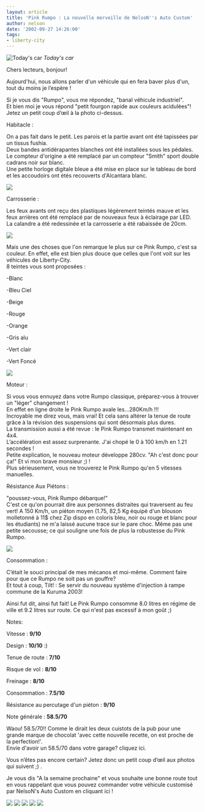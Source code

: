 ```yaml
---
layout: article
title: 'Pink Rumpo : La nouvelle merveille de NelsoN''s Auto Custom'
author: nelson
date: '2002-09-27 14:26:00'
tags:
- liberty-city
---
```


![Today's car](/content/images/2016/07/PinkRumpo.jpg)
_Today's car_

Chers lecteurs, bonjour!

Aujourd'hui, nous allons parler d'un véhicule qui en fera baver plus d'un, tout du moins je l’espère !

Si je vous dis "Rumpo", vous me répondez, "banal véhicule industriel".  
Et bien moi je vous répond "petit fourgon rapide aux couleurs acidulées"! Jetez un petit coup d’œil à la photo ci-dessus.

Habitacle :

On a pas fait dans le petit. Les parois et la partie avant ont été tapissées par un tissus fushia.  
Deux bandes antidérapantes blanches ont été installées sous les pédales. Le compteur d'origine a été remplacé par un compteur "Smith" sport double cadrans noir sur blanc.  
Une petite horloge digitale bleue a été mise en place sur le tableau de bord et les accoudoirs ont étés recouverts d'Alcantara blanc.

![](/content/images/2016/07/Pink4.jpg)

Carrosserie :

Les feux avants ont reçu des plastiques légèrement teintés mauve et les feux arrières ont été remplacé par de nouveaux feux à éclairage par LED.  
La calandre a été redessinée et la carrosserie a été rabaissée de 20cm.

![](/content/images/2016/07/Pink5.jpg)

Mais une des choses que l'on remarque le plus sur ce Pink Rumpo, c'est sa couleur. En effet, elle est bien plus douce que celles que l'ont voit sur les véhicules de Liberty-City.  
8 teintes vous sont proposées :

-Blanc

-Bleu Ciel

-Beige

-Rouge

-Orange

-Gris alu

-Vert clair

-Vert Foncé

![](/content/images/2016/07/Pink7.jpg)

Moteur :

Si vous vous ennuyez dans votre Rumpo classique, préparez-vous à trouver un "léger" changement !  
En effet en ligne droite le Pink Rumpo avale les...280Km/h !!!  
Incroyable me direz vous, mais vrai! Et cela sans altérer la tenue de route grâce à la révision des suspensions qui sont désormais plus dures.  
La transmission aussi a été revue : le Pink Rumpo transmet maintenant en 4x4.  
L’accélération est assez surprenante. J'ai chopé le 0 à 100 km/h en 1.21 secondes !  
Petite explication, le nouveau moteur développe 280cv. "Ah c'est donc pour ça!" Et vi mon brave monsieur ;) !  
Plus sérieusement, vous ne trouverez le Pink Rumpo qu'en 5 vitesses manuelles.

Résistance Aux Piétons :

"poussez-vous, Pink Rumpo débarque!"  
C'est ce qu'on pourrait dire aux personnes distraites qui traversent au feu vert! A 150 Km/h, un piéton moyen (1.75, 82,5 Kg équipé d'un blouson molletonné à 11$ chez Zip dispo en coloris bleu, noir ou rouge et blanc pour les étudiants) ne m'a laissé aucune trace sur le pare choc. Même pas une petite secousse; ce qui souligne une fois de plus la robustesse du Pink Rumpo.

![](/content/images/2016/07/Pink8.jpg)

Consommation :

C’était le souci principal de mes mécanos et moi-même. Comment faire pour que ce Rumpo ne soit pas un gouffre?  
Et tout à coup, Tilt! : Se servir du nouveau système d'injection à rampe commune de la Kuruma 2003!

Ainsi fut dit, ainsi fut fait! Le Pink Rumpo consomme 8.0 litres en régime de ville et 9.2 litres sur route. Ce qui n'est pas excessif à mon goût ;)

Notes:

Vitesse : **9/10**

Design : **10/10** :)

Tenue de route : **7/10**

Risque de vol : **8/10**

Freinage : **8/10**

Consommation : **7.5/10**

Résistance au percutage d'un piéton : **9/10**

Note générale : **58.5/70**

Waou! 58.5/70!! Comme le dirait les deux cuistots de la pub pour une grande marque de chocolat 'avec cette nouvelle recette, on est proche de la perfection!'.  
Envie d'avoir un 58.5/70 dans votre garage? cliquez ici.

Vous n’êtes pas encore certain? Jetez donc un petit coup d’œil aux photos qui suivent ;) .

Je vous dis "A la semaine prochaine" et vous souhaite une bonne route tout en vous rappelant que vous pouvez commander votre véhicule customisé par NelsoN's Auto Custom en cliquant ici !

![](/content/images/2016/07/Pink1.jpg)
![](/content/images/2016/07/Pink10.jpg)
![](/content/images/2016/07/Pink2.jpg)
![](/content/images/2016/07/Pink3.jpg)
![](/content/images/2016/07/Pink6.jpg)